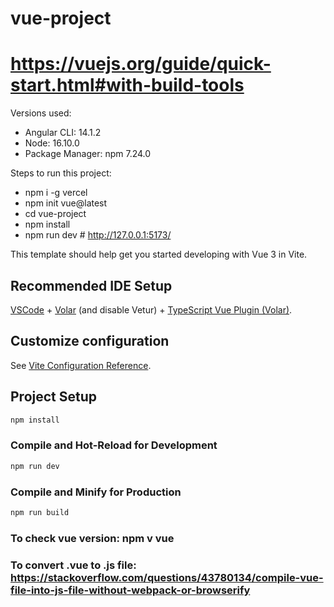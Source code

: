 # vue-project

# https://vuejs.org/guide/quick-start.html#with-build-tools

Versions used:

- Angular CLI: 14.1.2
- Node: 16.10.0
- Package Manager: npm 7.24.0

Steps to run this project:

- npm i -g vercel
- npm init vue@latest
- cd vue-project
- npm install
- npm run dev # http://127.0.0.1:5173/

This template should help get you started developing with Vue 3 in Vite.

## Recommended IDE Setup

[VSCode](https://code.visualstudio.com/) + [Volar](https://marketplace.visualstudio.com/items?itemName=Vue.volar) (and disable Vetur) + [TypeScript Vue Plugin (Volar)](https://marketplace.visualstudio.com/items?itemName=Vue.vscode-typescript-vue-plugin).

## Customize configuration

See [Vite Configuration Reference](https://vitejs.dev/config/).

## Project Setup

```sh
npm install
```

### Compile and Hot-Reload for Development

```sh
npm run dev
```

### Compile and Minify for Production

```sh
npm run build
```

### To check vue version: npm v vue

### To convert .vue to .js file: https://stackoverflow.com/questions/43780134/compile-vue-file-into-js-file-without-webpack-or-browserify
